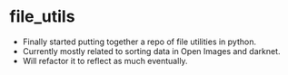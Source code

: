 # file_utils

- Finally started putting together a repo of file utilities in python.
- Currently mostly related to sorting data in Open Images and darknet.
- Will refactor it to reflect as much eventually.
